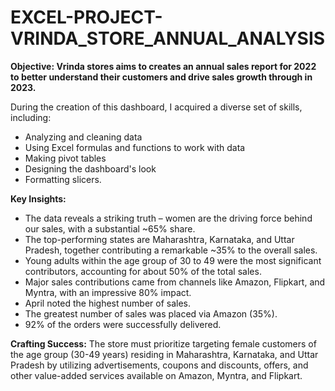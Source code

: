 # EXCEL-PROJECT-VRINDA_STORE_ANNUAL_ANALYSIS


**Objective: Vrinda stores aims to creates an annual sales report for 2022 to better understand their customers and drive sales growth through in 2023.**

During the creation of this dashboard, I acquired a diverse set of skills, including:
- Analyzing and cleaning data
- Using Excel formulas and functions to work with data
- Making pivot tables
- Designing the dashboard's look
- Formatting slicers.

**Key Insights:**

* The data reveals a striking truth – women are the driving force behind our sales, with a substantial ~65% share.
* The top-performing states are Maharashtra, Karnataka, and Uttar Pradesh, together contributing a remarkable ~35% to the overall sales.
* Young adults within the age group of 30 to 49 were the most significant contributors, accounting for about 50% of the total sales.
* Major sales contributions came from channels like Amazon, Flipkart, and Myntra, with an impressive 80% impact.
* April noted the highest number of sales.
* The greatest number of sales was placed via Amazon (35%).
* 92% of the orders were successfully delivered.

**Crafting Success:**
The store must prioritize targeting female customers of the age group (30-49 years) residing in Maharashtra, Karnataka, and Uttar Pradesh by utilizing advertisements, coupons and discounts, offers, and other value-added services available on Amazon, Myntra, and Flipkart.
